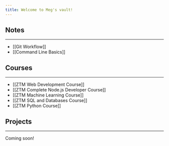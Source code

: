 ```yaml
---
title: Welcome to Meg's vault!
---
```

## Notes 
---
- [[Git Workflow]]
- [[Command Line Basics]]
## Courses 
---
- [[ZTM Web Development Course]]
- [[ZTM Complete Node.js Developer Course]]
- [[ZTM Machine Learning Course]]
- [[ZTM SQL and Databases Course]]
- [[ZTM Python Course]]
## Projects 
---
Coming soon!